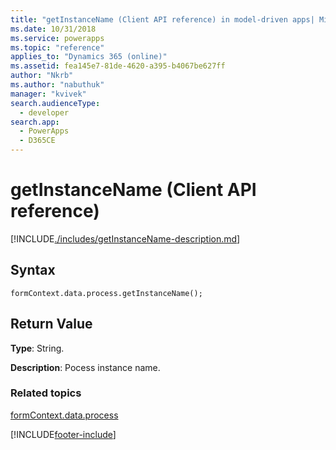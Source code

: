 ```yaml
---
title: "getInstanceName (Client API reference) in model-driven apps| MicrosoftDocs"
ms.date: 10/31/2018
ms.service: powerapps
ms.topic: "reference"
applies_to: "Dynamics 365 (online)"
ms.assetid: fea145e7-81de-4620-a395-b4067be627ff
author: "Nkrb"
ms.author: "nabuthuk"
manager: "kvivek"
search.audienceType: 
  - developer
search.app: 
  - PowerApps
  - D365CE
---
```

# getInstanceName (Client API reference)



[!INCLUDE[./includes/getInstanceName-description.md](./includes/getInstanceName-description.md)]

## Syntax

`formContext.data.process.getInstanceName();`

## Return Value

**Type**: String. 

**Description**: Pocess instance name.

### Related topics

[formContext.data.process](../../formContext-data-process.md)
 




[!INCLUDE[footer-include](../../../../../../includes/footer-banner.md)]